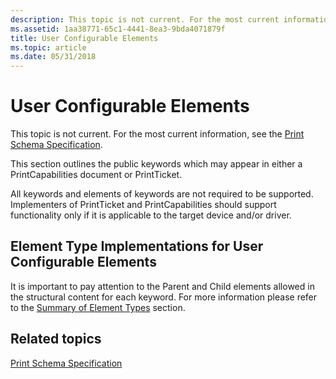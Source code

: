 ```yaml
---
description: This topic is not current. For the most current information, see the Print Schema Specification.
ms.assetid: 1aa38771-65c1-4441-8ea3-9bda4071879f
title: User Configurable Elements
ms.topic: article
ms.date: 05/31/2018
---
```


# User Configurable Elements

This topic is not current. For the most current information, see the [Print Schema Specification](https://www.microsoft.com/whdc/xps/printschema.mspx).

This section outlines the public keywords which may appear in either a PrintCapabilities document or PrintTicket.

All keywords and elements of keywords are not required to be supported. Implementers of PrintTicket and PrintCapabilities should support functionality only if it is applicable to the target device and/or driver.

## Element Type Implementations for User Configurable Elements

It is important to pay attention to the Parent and Child elements allowed in the structural content for each keyword. For more information please refer to the [Summary of Element Types](./summary-of-element-types.md) section.

## Related topics

<dl> <dt>

[Print Schema Specification](https://www.microsoft.com/whdc/xps/printschema.mspx)
</dt> </dl>

 

 
